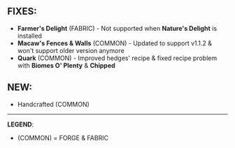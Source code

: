 ## FIXES:
- **Farmer's Delight** (FABRIC) - Not supported when **Nature's Delight** is installed
- **Macaw's Fences & Walls** (COMMON) - Updated to support v1.1.2 & won't support older version anymore
- **Quark** (COMMON) - Improved hedges' recipe & fixed recipe problem with **Biomes O' Plenty** & **Chipped**

## NEW:
- Handcrafted (COMMON)

---
**LEGEND**:
- (COMMON) = FORGE & FABRIC